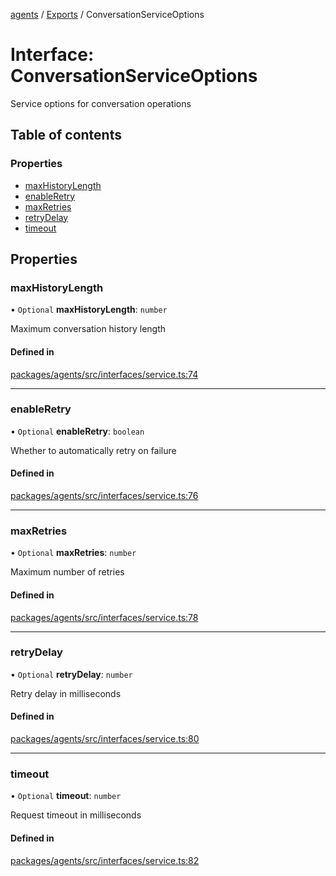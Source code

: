 <!-- 
 ⚠️  AUTO-GENERATED FILE - DO NOT EDIT MANUALLY
 This file is automatically generated by scripts/docs-generator.js
 To make changes, edit the source TypeScript files or update the generator script
-->

[agents](../../) / [Exports](../modules) / ConversationServiceOptions

# Interface: ConversationServiceOptions

Service options for conversation operations

## Table of contents

### Properties

- [maxHistoryLength](ConversationServiceOptions#maxhistorylength)
- [enableRetry](ConversationServiceOptions#enableretry)
- [maxRetries](ConversationServiceOptions#maxretries)
- [retryDelay](ConversationServiceOptions#retrydelay)
- [timeout](ConversationServiceOptions#timeout)

## Properties

### maxHistoryLength

• `Optional` **maxHistoryLength**: `number`

Maximum conversation history length

#### Defined in

[packages/agents/src/interfaces/service.ts:74](https://github.com/woojubb/robota/blob/69cbf57340262bed3ca42ae6af241896c191a29c/packages/agents/src/interfaces/service.ts#L74)

___

### enableRetry

• `Optional` **enableRetry**: `boolean`

Whether to automatically retry on failure

#### Defined in

[packages/agents/src/interfaces/service.ts:76](https://github.com/woojubb/robota/blob/69cbf57340262bed3ca42ae6af241896c191a29c/packages/agents/src/interfaces/service.ts#L76)

___

### maxRetries

• `Optional` **maxRetries**: `number`

Maximum number of retries

#### Defined in

[packages/agents/src/interfaces/service.ts:78](https://github.com/woojubb/robota/blob/69cbf57340262bed3ca42ae6af241896c191a29c/packages/agents/src/interfaces/service.ts#L78)

___

### retryDelay

• `Optional` **retryDelay**: `number`

Retry delay in milliseconds

#### Defined in

[packages/agents/src/interfaces/service.ts:80](https://github.com/woojubb/robota/blob/69cbf57340262bed3ca42ae6af241896c191a29c/packages/agents/src/interfaces/service.ts#L80)

___

### timeout

• `Optional` **timeout**: `number`

Request timeout in milliseconds

#### Defined in

[packages/agents/src/interfaces/service.ts:82](https://github.com/woojubb/robota/blob/69cbf57340262bed3ca42ae6af241896c191a29c/packages/agents/src/interfaces/service.ts#L82)
